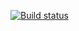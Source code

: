 [![Build status](https://ci.appveyor.com/api/projects/status/ixtrfeyex7mkov2q?svg=true)](https://ci.appveyor.com/project/Konstantin19781/api-autotest)